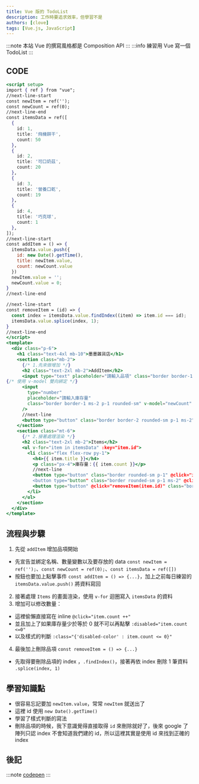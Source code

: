 ```yaml
---
title: Vue 版的 TodoList
description: 工作時要追求效率，但學習不是
authors: [clove]
tags: [Vue.js, JavaScript]
---
```

:::note
本站 Vue 的撰寫風格都是 Composition API
:::
:::info
練習用 Vue 寫一個 TodoList
:::

## CODE

```jsx
<script setup>
import { ref } from "vue";
//next-line-start
const newItem = ref('');
const newCount = ref(0);
//next-line-end
const itemsData = ref([
  {
    id: 1,
    title: '飛機餅干',
    count: 50
  },
  {
    id: 2,
    title: '可口奶茲',
    count: 20
  },
  {
    id: 3,
    title: '營養口乾',
    count: 19
  },
  {
    id: 4,
    title: '巧克球',
    count: 1
  },
]);
//next-line-start
const addItem = () => {
  itemsData.value.push({
    id: new Date().getTime(),
    title: newItem.value,
    count: newCount.value
  })
  newItem.value = '';
  newCount.value = 0;
}
//next-line-end

//next-line-start
const removeItem = (id) => {
  const index = itemsData.value.findIndex((item) => item.id === id);
  itemsData.value.splice(index, 1);
}
//next-line-end
</script>
<template>
  <div class="p-6">
    <h1 class="text-4xl mb-10">墨墨雜貨店</h1>
    <section class="mb-2">
      {/* 1.先來做增加 */}
      <h2 class="text-2xl mb-2">AddItem</h2>
      <input type="text" placeholder="請輸入品項" class="border border-1 p-1 rounded-sm" v-model="newItem"/>
{/* 使用 v-model 雙向綁定 */}
      <input
        type="number"
        placeholder="請輸入庫存量"
        class="border border-1 ms-2 p-1 rounded-sm" v-model="newCount"
      />
      //next-line
      <button type="button" class="border border-2 rounded-sm p-1 ms-2" @click="addItem">新增品項</button>
    </section>
    <section class="mt-6">
      {/* 2.接著處理渲染 */}
      <h2 class="text-2xl mb-2">Items</h2>
      <ul v-for="item in itemsData" :key="item.id">
        <li class="flex flex-row py-1">
          <h4>{{ item.title }}</h4>
          <p class="px-4">庫存量：{{ item.count }}</p>
          //next-line
          <button type="button" class="border rounded-sm p-1" @click="item.count --" :disabled="item.count <= 0" :class="{'disabled-color' : item.count <= 0}"> - </button>
          <button type="button" class="border rounded-sm p-1 ms-2" @click="item.count ++"> + </button>
          <button type="button" @click="removeItem(item.id)" class="border rounded-sm px-1 ms-2">刪除</button>
        </li>
      </ul>
    </section>
  </div>
</template>
```

## 流程與步驟

1. 先從 `addItem` 增加品項開始

- 先宣告並綁定名稱、數量變數以及要存放的 data `const newItem = ref('');`、`const newCount = ref(0);`、`const itemsData = ref([])`
- 按鈕也要加上點擊事件 `const addItem = () => {...}`，加上之前每日練習的 `itemsData.value.push()` 將資料寫回

2. 接著處理 `Items` 的畫面渲染，使用 `v-for` 迴圈寫入 `itemsData` 的資料
3. 增加可以修改數量：

- 這裡偷懶直接寫在 inline `@click="item.count ++"`
- 並且加上了如果庫存量少於等於 0 就不可以再點擊 `:disabled="item.count <=0"`
- 以及樣式的判斷 `:class="{'disabled-color' : item.count <= 0}"`

4. 最後加上刪除品項 `const removeItem = () => {...}`

- 先取得要刪除品項的 index ，`.findIndex()`，接著再依 index 刪除 1 筆資料 `.splice(index, 1)`

## 學習知識點

- 很容易忘記要加 `newItem.value`，常常 `newItem` 就送出了
- 這裡 id 使用 `new Date().getTime()`
- 學習了樣式判斷的寫法
- 刪除品項的時候，我下意識覺得直接取得 `id` 來刪除就好了，後來 google 了陣列只認 index 不會知道我們建的 id，所以這裡其實是使用 id 來找到正確的 index

## 後記

:::note
[codepen](https://codepen.io/CloveTseng1026/pen/jEbGBOQ)
:::
